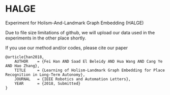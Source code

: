 # HALGE
Experiment for Holism-And-Landmark Graph Embedding (HALGE)

Due to file size limitations of github, we will upload our data used in the experiments in the other place shortly.

If you use our method and/or codes, please cite our paper
```
@article{han2018, 
    AUTHOR    = {Fei Han AND Saad El Beleidy AND Hua Wang AND Cang Ye AND Hao Zhang}, 
    TITLE     = {Learning of Holism-Landmark Graph Embedding for Place Recognition in Long-Term Autonomy}, 
    JOURNAL   = {IEEE Robotics and Automation Letters}, 
    YEAR      = {2018, Submitted}
} 
```
